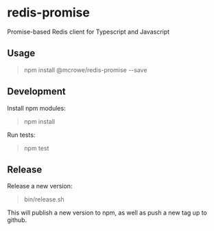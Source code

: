 # redis-promise

Promise-based Redis client for Typescript and Javascript

## Usage

> npm install @mcrowe/redis-promise --save

## Development

Install npm modules:

> npm install

Run tests:

> npm test

## Release

Release a new version:

> bin/release.sh

This will publish a new version to npm, as well as push a new tag up to github.
